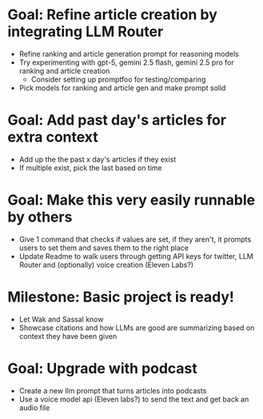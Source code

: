 # Goal: Refine article creation by integrating LLM Router
- Refine ranking and article generation prompt for reasoning models
- Try experimenting with gpt-5, gemini 2.5 flash, gemini 2.5 pro for ranking and article creation
    - Consider setting up promptfoo for testing/comparing
- Pick models for ranking and article gen and make prompt solid

# Goal: Add past day's articles for extra context
- Add up the the past x day's articles if they exist
- If multiple exist, pick the last based on time

# Goal: Make this very easily runnable by others 
- Give 1 command that checks if values are set, if they aren't, it prompts users to set them and saves them to the right place
- Update Readme to walk users through getting API keys for twitter, LLM Router and (optionally) voice creation (Eleven Labs?)


# Milestone: Basic project is ready!
- Let Wak and Sassal know
- Showcase citations and how LLMs are good are summarizing based on context they have been given


# Goal: Upgrade with podcast 
- Create a new llm prompt that turns articles into podcasts
- Use a voice model api (Eleven labs?) to send the text and get back an audio file